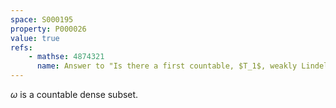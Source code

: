 ```yaml
---
space: S000195
property: P000026
value: true
refs:
    - mathse: 4874321
      name: Answer to "Is there a first countable, $T_1$, weakly Lindelof, sequentially compact space which is not also compact?"
---
```


$\omega$ is a countable dense subset.
